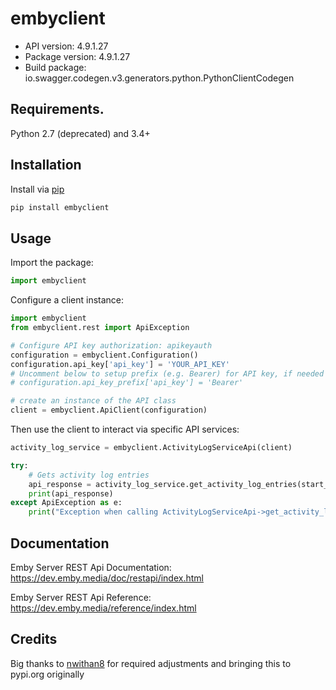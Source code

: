 # embyclient

- API version: 4.9.1.27
- Package version: 4.9.1.27
- Build package: io.swagger.codegen.v3.generators.python.PythonClientCodegen

## Requirements.

Python 2.7 (deprecated) and 3.4+

## Installation

Install via [pip](https://pypi.org/project/embyclient/)

```sh
pip install embyclient
```

## Usage

Import the package:

```python
import embyclient
```
Configure a client instance:

```python
import embyclient
from embyclient.rest import ApiException

# Configure API key authorization: apikeyauth
configuration = embyclient.Configuration()
configuration.api_key['api_key'] = 'YOUR_API_KEY'
# Uncomment below to setup prefix (e.g. Bearer) for API key, if needed
# configuration.api_key_prefix['api_key'] = 'Bearer'

# create an instance of the API class
client = embyclient.ApiClient(configuration)
```

Then use the client to interact via specific API services:

```python
activity_log_service = embyclient.ActivityLogServiceApi(client)

try:
    # Gets activity log entries
    api_response = activity_log_service.get_activity_log_entries(start_index=56, limit=56, min_date='min_date_example')
    print(api_response)
except ApiException as e:
    print("Exception when calling ActivityLogServiceApi->get_activity_log_entries: %s\n" % e)
```

## Documentation

Emby Server REST Api Documentation: https://dev.emby.media/doc/restapi/index.html

Emby Server REST Api Reference: https://dev.emby.media/reference/index.html

## Credits

Big thanks to [nwithan8](https://github.com/nwithan8) for required adjustments and bringing this to pypi.org originally

